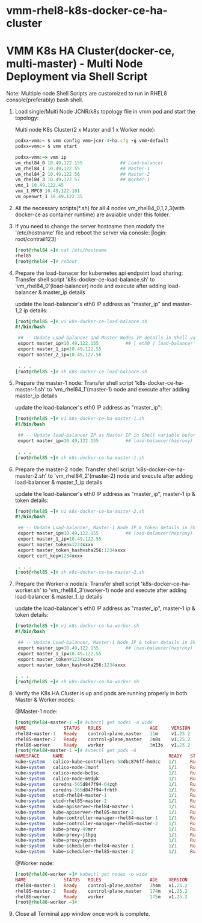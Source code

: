 # vmm-rhel8-k8s-docker-ce-ha-cluster

# VMM K8s HA Cluster(docker-ce, multi-master) - Multi Node Deployment via Shell Script

Note: Multiple node Shell Scripts are customized to run in RHEL8 console(preferably) bash shell. 

1. Load single/Multi Node JCNR/k8s topology file in vmm pod and start the topology:

    Multi node K8s Cluster(2 x Master and 1 x Worker node):
    ```ruby
    podxx-vmm:~ $ vmm config vmm-jcnr-4-ha.cfg -g vmm-default
    podxx-vmm:~ $ vmm start
    ```
    ```ruby
    podxx-vmm:~> vmm ip
    vm_rhel84_0 10.49.122.155              ## Load-balancer
    vm_rhel84_1 10.49.122.55               ## Master-1
    vm_rhel84_2 10.49.122.56               ## Master-2
    vm_rhel84_3 10.49.122.57               ## Worker-1
    vmx_1 10.49.122.45
    vmx_1_MPC0 10.49.122.101
    vm_openwrt_1 10.49.122.35
    ```

2. All the necessary scripts(*.sh) for all 4 nodes vm_rhel84_0,1,2,3(with docker-ce as container runtime) are avaiable under this folder.

3. If you need to change the server hostname then modofy the '/etc/hostname' file and reboot the server via conosle:
   [login: root/contrail123]
  
    ```ruby
    [root@rhel84 ~]# cat /etc/hostname
    rhel85
    [root@rhel84 ~]# reboot
    ```

4. Prepare the load-banacer for kubernetes api endpoint load sharing:
   Transfer shell script 'k8s-docker-ce-load-balance.sh' to 'vm_rhel84_0'(load-balancer) node and execute after adding load-balancer & master_ip details
  
    update the load-balancer's eth0 IP address as "master_ip" and master-1,2 ip details:
    ```ruby
    [root@rhel85 ~]# vi k8s-docker-ce-load-balance.sh
    #!/bin/bash

     ## -- Update Load-balancer and Master Nodes IP details in Shell variable before executing the script -- ##
     export master_ip=10.49.122.155          ## [ eth0 ] load-balancer's(haproxy) IP
     export master_1_ip=10.49.122.55
     export master_2_ip=10.49.122.56
     
     . . .
    [root@rhel85 ~]# sh k8s-docker-ce-load-balance.sh
    ```

5. Prepare the master-1 node:
   Transfer shell script 'k8s-docker-ce-ha-master-1.sh' to 'vm_rhel84_1'(master-1) node and execute after adding master_ip details
    
    update the load-balancer's eth0 IP address as "master_ip":
    ```ruby
    [root@rhel85 ~]# vi k8s-docker-ce-ha-master-1.sh
    #!/bin/bash

     ## -- Update load-balancer IP as Master IP in Shell variable before executing the script -- ##
     export master_ip=10.49.122.155          ## load-balancer(haproxy) IP
     
     . . .
    [root@rhel85 ~]# sh k8s-docker-ce-ha-master-1.sh
    ```

6. Prepare the master-2 node:
   Transfer shell script 'k8s-docker-ce-ha-master-2.sh' to 'vm_rhel84_2'(master-2) node and execute after adding load-balancer & master_1_ip details
  
    update the load-balancer's eth0 IP address as "master_ip", master-1 ip & token details:
    ```ruby
    [root@rhel85 ~]# vi k8s-docker-ce-ha-master-2.sh
    #!/bin/bash

     ## -- Update Load-balancer, Master-1 Node IP & token details in Shell variable before executing the script -- ##
     export master_ip=10.49.122.155          ## load-balancer(haproxy) IP
     export master_1_ip=10.49.122.55 
     export master_token=1234xxxx
     export master_token_hash=sha256:1234xxxx
     export cert_key=1234xxxx

     . . .
    [root@rhel85 ~]# sh k8s-docker-ce-ha-master-2.sh
    ```

7. Prepare the Worker-x node/s:
   Transfer shell script 'k8s-docker-ce-ha-worker.sh' to 'vm_rhel84_3'(worker-1) node and execute after adding load-balancer & master_1_ip details
  
    update the load-balancer's eth0 IP address as "master_ip", master-1 ip & token details:
    ```ruby
    [root@rhel85 ~]# vi k8s-docker-ce-ha-worker.sh
    #!/bin/bash
    
     ## -- Update Load-balancer, Master-1 Node IP & token details in Shell variable before executing the script -- ##
     export master_ip=10.49.122.155          ## load-balancer(haproxy) IP
     export master_1_ip=10.49.122.55
     export master_token=1234xxxx
     export master_token_hash=sha256:1234xxxx
     
    . . .
    [root@rhel85 ~]# sh k8s-docker-ce-ha-worker.sh
    ```

8. Verify the K8s HA Cluster is up and pods are running properly in both Master & Worker nodes:

    @Master-1 node:
    ```ruby
    [root@rhel84-master-1 ~]# kubectl get nodes -o wide
    NAME              STATUS   ROLES                  AGE     VERSION   INTERNAL-IP     EXTERNAL-IP   OS-IMAGE                               KERNEL-VERSION          CONTAINER-RUNTIME
    rhel84-master-1   Ready    control-plane,master   11m     v1.25.2   10.49.122.55    <none>        Red Hat Enterprise Linux 8.4 (Ootpa)   4.18.0-305.el8.x86_64   docker://20.10.18
    rhel85-master-2   Ready    control-plane,master   2m8s    v1.25.2   10.49.122.56    <none>        Red Hat Enterprise Linux 8.4 (Ootpa)   4.18.0-305.el8.x86_64   docker://20.10.18
    rhel86-worker     Ready    worker                 3m13s   v1.25.2   10.49.122.57    <none>        Red Hat Enterprise Linux 8.4 (Ootpa)   4.18.0-305.el8.x86_64   docker://20.10.18
    [root@rhel84-master-1 ~]# kubectl get pods -A
    NAMESPACE     NAME                                       READY   STATUS    RESTARTS        AGE
    kube-system   calico-kube-controllers-58dbc876ff-hm9cc   1/1     Running   0               11m
    kube-system   calico-node-2mznf                          1/1     Running   0               11m
    kube-system   calico-node-bc8sc                          1/1     Running   0               3m38s
    kube-system   calico-node-m9dpk                          1/1     Running   0               2m33s
    kube-system   coredns-565d847f94-64zqh                   1/1     Running   0               12m
    kube-system   coredns-565d847f94-frbth                   1/1     Running   0               12m
    kube-system   etcd-rhel84-master-1                       1/1     Running   0               12m
    kube-system   etcd-rhel85-master-2                       1/1     Running   0               2m29s
    kube-system   kube-apiserver-rhel84-master-1             1/1     Running   0               12m
    kube-system   kube-apiserver-rhel85-master-2             1/1     Running   0               2m33s
    kube-system   kube-controller-manager-rhel84-master-1    1/1     Running   1 (2m19s ago)   12m
    kube-system   kube-controller-manager-rhel85-master-2    1/1     Running   0               2m32s
    kube-system   kube-proxy-49mrr                           1/1     Running   0               12m
    kube-system   kube-proxy-jthpq                           1/1     Running   0               2m33s
    kube-system   kube-proxy-vpzmn                           1/1     Running   0               3m38s
    kube-system   kube-scheduler-rhel84-master-1             1/1     Running   1 (2m17s ago)   12m
    kube-system   kube-scheduler-rhel85-master-2             1/1     Running   0               2m32s
    ```
  
    @Worker node:
    ```ruby
    [root@rhel86-worker ~]# kubectl get nodes -o wide
    NAME              STATUS   ROLES                  AGE    VERSION   INTERNAL-IP     EXTERNAL-IP   OS-IMAGE                               KERNEL-VERSION          CONTAINER-RUNTIME
    rhel84-master-1   Ready    control-plane,master   3h4m   v1.25.2   10.51.131.174   <none>        Red Hat Enterprise Linux 8.4 (Ootpa)   4.18.0-305.el8.x86_64   docker://20.10.18
    rhel85-master-2   Ready    control-plane,master   174m   v1.25.2   10.51.128.104   <none>        Red Hat Enterprise Linux 8.4 (Ootpa)   4.18.0-305.el8.x86_64   docker://20.10.18
    rhel86-worker     Ready    worker                 175m   v1.25.2   10.51.151.76    <none>        Red Hat Enterprise Linux 8.4 (Ootpa)   4.18.0-305.el8.x86_64   docker://20.10.18
    [root@rhel86-worker ~]#
    ```
  
6. Close all Terminal app window once work is complete.
